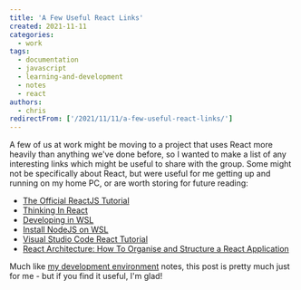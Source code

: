 ```yaml
---
title: 'A Few Useful React Links'
created: 2021-11-11
categories:
  - work
tags:
  - documentation
  - javascript
  - learning-and-development
  - notes
  - react
authors:
  - chris
redirectFrom: ['/2021/11/11/a-few-useful-react-links/']
---
```


A few of us at work might be moving to a project that uses React more heavily than anything we've done before, so I wanted to make a list of any interesting links which might be useful to share with the group. Some might not be specifically about React, but were useful for me getting up and running on my home PC, or are worth storing for future reading:

- [The Official ReactJS Tutorial](https://reactjs.org/tutorial/tutorial.html)
- [Thinking In React](https://reactjs.org/docs/thinking-in-react.html)
- [Developing in WSL](https://code.visualstudio.com/docs/remote/wsl)
- [Install NodeJS on WSL](https://docs.microsoft.com/en-gb/windows/dev-environment/javascript/nodejs-on-wsl)
- [Visual Studio Code React Tutorial](https://code.visualstudio.com/docs/nodejs/reactjs-tutorial)
- [React Architecture: How To Organise and Structure a React Application](https://www.taniarascia.com/react-architecture-directory-structure/)

Much like [my development environment](https://chrismcleod.dev/2021/09/01/some-development-environment-notes/) notes, this post is pretty much just for me - but if you find it useful, I'm glad!

